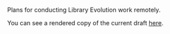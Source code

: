 Plans for conducting Library Evolution work remotely.

You can see a rendered copy of the current draft [here](https://api.csswg.org/bikeshed/?force=1&url=https://raw.githubusercontent.com/brycelelbach/wg21_p2145_evolving_the_library_remotely/master/evolving_the_library_remotely.bs).


